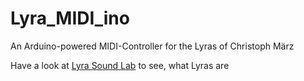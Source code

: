 Lyra_MIDI_ino
=============

An Arduino-powered MIDI-Controller for the Lyras of Christoph März

Have a look at 
[Lyra Sound Lab](https://www.youtube.com/channel/UC4BnuKw4lP4ZwNQWtT9Ahdw) 
to see, what Lyras are
